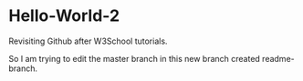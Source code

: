 # Hello-World-2

Revisiting Github after W3School tutorials.

So I am trying to edit the master branch in this new branch created readme-branch.
